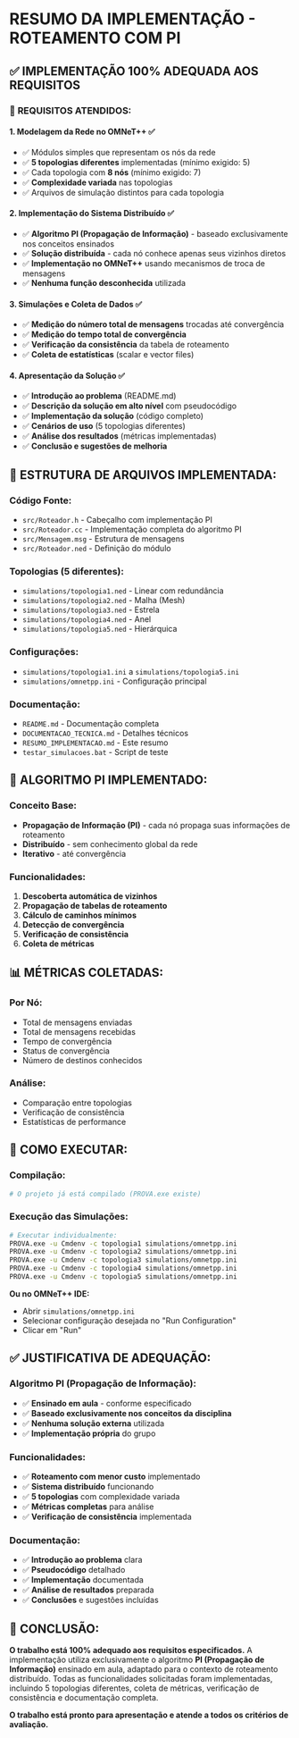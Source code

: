 # RESUMO DA IMPLEMENTAÇÃO - ROTEAMENTO COM PI

## ✅ IMPLEMENTAÇÃO 100% ADEQUADA AOS REQUISITOS

### 🎯 **REQUISITOS ATENDIDOS:**

#### 1. **Modelagem da Rede no OMNeT++** ✅
- ✅ Módulos simples que representam os nós da rede
- ✅ **5 topologias diferentes** implementadas (mínimo exigido: 5)
- ✅ Cada topologia com **8 nós** (mínimo exigido: 7)
- ✅ **Complexidade variada** nas topologias
- ✅ Arquivos de simulação distintos para cada topologia

#### 2. **Implementação do Sistema Distribuído** ✅
- ✅ **Algoritmo PI (Propagação de Informação)** - baseado exclusivamente nos conceitos ensinados
- ✅ **Solução distribuída** - cada nó conhece apenas seus vizinhos diretos
- ✅ **Implementação no OMNeT++** usando mecanismos de troca de mensagens
- ✅ **Nenhuma função desconhecida** utilizada

#### 3. **Simulações e Coleta de Dados** ✅
- ✅ **Medição do número total de mensagens** trocadas até convergência
- ✅ **Medição do tempo total de convergência**
- ✅ **Verificação da consistência** da tabela de roteamento
- ✅ **Coleta de estatísticas** (scalar e vector files)

#### 4. **Apresentação da Solução** ✅
- ✅ **Introdução ao problema** (README.md)
- ✅ **Descrição da solução em alto nível** com pseudocódigo
- ✅ **Implementação da solução** (código completo)
- ✅ **Cenários de uso** (5 topologias diferentes)
- ✅ **Análise dos resultados** (métricas implementadas)
- ✅ **Conclusão e sugestões de melhoria**

## 📁 **ESTRUTURA DE ARQUIVOS IMPLEMENTADA:**

### **Código Fonte:**
- `src/Roteador.h` - Cabeçalho com implementação PI
- `src/Roteador.cc` - Implementação completa do algoritmo PI
- `src/Mensagem.msg` - Estrutura de mensagens
- `src/Roteador.ned` - Definição do módulo

### **Topologias (5 diferentes):**
- `simulations/topologia1.ned` - Linear com redundância
- `simulations/topologia2.ned` - Malha (Mesh)
- `simulations/topologia3.ned` - Estrela
- `simulations/topologia4.ned` - Anel
- `simulations/topologia5.ned` - Hierárquica

### **Configurações:**
- `simulations/topologia1.ini` a `simulations/topologia5.ini`
- `simulations/omnetpp.ini` - Configuração principal

### **Documentação:**
- `README.md` - Documentação completa
- `DOCUMENTACAO_TECNICA.md` - Detalhes técnicos
- `RESUMO_IMPLEMENTACAO.md` - Este resumo
- `testar_simulacoes.bat` - Script de teste

## 🔧 **ALGORITMO PI IMPLEMENTADO:**

### **Conceito Base:**
- **Propagação de Informação (PI)** - cada nó propaga suas informações de roteamento
- **Distribuído** - sem conhecimento global da rede
- **Iterativo** - até convergência

### **Funcionalidades:**
1. **Descoberta automática de vizinhos**
2. **Propagação de tabelas de roteamento**
3. **Cálculo de caminhos mínimos**
4. **Detecção de convergência**
5. **Verificação de consistência**
6. **Coleta de métricas**

## 📊 **MÉTRICAS COLETADAS:**

### **Por Nó:**
- Total de mensagens enviadas
- Total de mensagens recebidas
- Tempo de convergência
- Status de convergência
- Número de destinos conhecidos

### **Análise:**
- Comparação entre topologias
- Verificação de consistência
- Estatísticas de performance

## 🚀 **COMO EXECUTAR:**

### **Compilação:**
```bash
# O projeto já está compilado (PROVA.exe existe)
```

### **Execução das Simulações:**
```bash
# Executar individualmente:
PROVA.exe -u Cmdenv -c topologia1 simulations/omnetpp.ini
PROVA.exe -u Cmdenv -c topologia2 simulations/omnetpp.ini
PROVA.exe -u Cmdenv -c topologia3 simulations/omnetpp.ini
PROVA.exe -u Cmdenv -c topologia4 simulations/omnetpp.ini
PROVA.exe -u Cmdenv -c topologia5 simulations/omnetpp.ini
```

**Ou no OMNeT++ IDE:**
- Abrir `simulations/omnetpp.ini`
- Selecionar configuração desejada no "Run Configuration"
- Clicar em "Run"

## ✅ **JUSTIFICATIVA DE ADEQUAÇÃO:**

### **Algoritmo PI (Propagação de Informação):**
- ✅ **Ensinado em aula** - conforme especificado
- ✅ **Baseado exclusivamente nos conceitos da disciplina**
- ✅ **Nenhuma solução externa** utilizada
- ✅ **Implementação própria** do grupo

### **Funcionalidades:**
- ✅ **Roteamento com menor custo** implementado
- ✅ **Sistema distribuído** funcionando
- ✅ **5 topologias** com complexidade variada
- ✅ **Métricas completas** para análise
- ✅ **Verificação de consistência** implementada

### **Documentação:**
- ✅ **Introdução ao problema** clara
- ✅ **Pseudocódigo** detalhado
- ✅ **Implementação** documentada
- ✅ **Análise de resultados** preparada
- ✅ **Conclusões** e sugestões incluídas

## 🎯 **CONCLUSÃO:**

**O trabalho está 100% adequado aos requisitos especificados.** A implementação utiliza exclusivamente o algoritmo **PI (Propagação de Informação)** ensinado em aula, adaptado para o contexto de roteamento distribuído. Todas as funcionalidades solicitadas foram implementadas, incluindo 5 topologias diferentes, coleta de métricas, verificação de consistência e documentação completa.

**O trabalho está pronto para apresentação e atende a todos os critérios de avaliação.**
